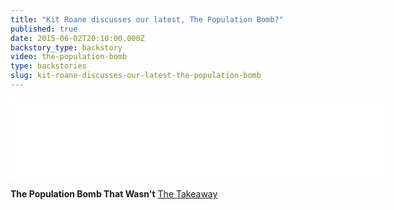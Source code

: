 ```yaml
---
title: "Kit Roane discusses our latest, The Population Bomb?"
published: true
date: 2015-06-02T20:10:00.000Z
backstory_type: backstory
video: the-population-bomb
type: backstories
slug: kit-roane-discusses-our-latest-the-population-bomb
---
```

<iframe width="600" height="130" frameborder="0" scrolling="no" src="//www.thetakeaway.org/widgets/ondemand_player/takeaway/#file=%2Faudio%2Fxspf%2F478778%2F"></iframe>

**The Population Bomb That Wasn't**
[The Takeaway](http://www.thetakeaway.org/story/what-happened-overpopulation-prediction/)


